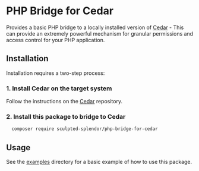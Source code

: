# PHP Bridge for Cedar

Provides a basic PHP bridge to a locally installed version of [Cedar](https://github.com/cedar-policy/cedar) - This can
provide an extremely powerful mechanism for granular permissions and access control for your PHP application.

## Installation

Installation requires a two-step process:

### 1. Install Cedar on the target system

Follow the instructions on the [Cedar](https://github.com/cedar-policy/cedar/tree/main/cedar-policy-cli) repository.

### 2. Install this package to bridge to Cedar

```bash
  composer require sculpted-splendor/php-bridge-for-cedar
```

## Usage

See the [examples](examples) directory for a basic example of how to use this package.
